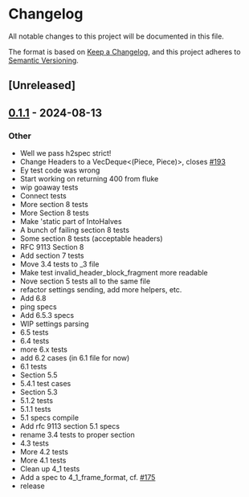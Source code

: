 # Changelog
All notable changes to this project will be documented in this file.

The format is based on [Keep a Changelog](https://keepachangelog.com/en/1.0.0/),
and this project adheres to [Semantic Versioning](https://semver.org/spec/v2.0.0.html).

## [Unreleased]

## [0.1.1](https://github.com/bearcove/fluke/compare/httpwg-macros-v0.1.0...httpwg-macros-v0.1.1) - 2024-08-13

### Other
- Well we pass h2spec strict!
- Change Headers to a VecDeque<(Piece, Piece)>, closes [#193](https://github.com/bearcove/fluke/pull/193)
- Ey test code was wrong
- Start working on returning 400 from fluke
- wip goaway tests
- Connect tests
- More section 8 tests
- More Section 8 tests
- Make 'static part of IntoHalves
- A bunch of failing section 8 tests
- Some section 8 tests (acceptable headers)
- RFC 9113 Section 8
- Add section 7 tests
- Move 3.4 tests to _3 file
- Make test invalid_header_block_fragment more readable
- Nove section 5 tests all to the same file
- refactor settings sending, add more helpers, etc.
- Add 6.8
- ping specs
- Add 6.5.3 specs
- WIP settings parsing
- 6.5 tests
- 6.4 tests
- more 6.x tests
- add 6.2 cases (in 6.1 file for now)
- 6.1 tests
- Section 5.5
- 5.4.1 test cases
- Section 5.3
- 5.1.2 tests
- 5.1.1 tests
- 5.1 specs compile
- Add rfc 9113 section 5.1 specs
- rename 3.4 tests to proper section
- 4.3 tests
- More 4.2 tests
- More 4.1 tests
- Clean up 4_1 tests
- Add a spec to 4_1_frame_format, cf. [#175](https://github.com/bearcove/fluke/pull/175)
- release
